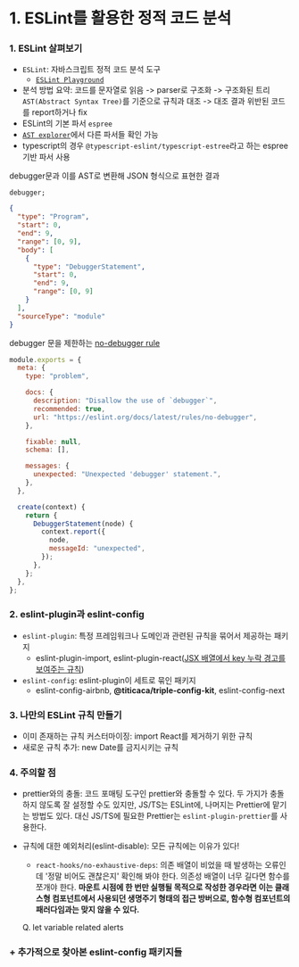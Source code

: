 # 1. ESLint를 활용한 정적 코드 분석

### 1. ESLint 살펴보기

- `ESLint`: 자바스크립트 정적 코드 분석 도구
  - [`ESLint Playground`](https://eslint.org/play/)
- 분석 방법 요약: 코드를 문자열로 읽음 -> parser로 구조화 -> 구조화된 트리 `AST(Abstract Syntax Tree)`를 기준으로 규칙과 대조 -> 대조 결과 위반된 코드를 report하거나 fix
- ESLint의 기본 파서 `espree`
- [`AST explorer`](https://astexplorer.net/)에서 다른 파서들 확인 가능
- typescript의 경우 `@typescript-eslint/typescript-estree`라고 하는 espree 기반 파서 사용

debugger문과 이를 AST로 변환해 JSON 형식으로 표현한 결과

```Js
debugger;
```

```json
{
  "type": "Program",
  "start": 0,
  "end": 9,
  "range": [0, 9],
  "body": [
    {
      "type": "DebuggerStatement",
      "start": 0,
      "end": 9,
      "range": [0, 9]
    }
  ],
  "sourceType": "module"
}
```

debugger 문을 제한하는 [no-debugger rule](https://github.com/eslint/eslint/blob/main/lib/rules/no-debugger.js)

```js
module.exports = {
  meta: {
    type: "problem",

    docs: {
      description: "Disallow the use of `debugger`",
      recommended: true,
      url: "https://eslint.org/docs/latest/rules/no-debugger",
    },

    fixable: null,
    schema: [],

    messages: {
      unexpected: "Unexpected 'debugger' statement.",
    },
  },

  create(context) {
    return {
      DebuggerStatement(node) {
        context.report({
          node,
          messageId: "unexpected",
        });
      },
    };
  },
};
```

### 2. eslint-plugin과 eslint-config

- `eslint-plugin`: 특정 프레임워크나 도메인과 관련된 규칙을 묶어서 제공하는 패키지
  - eslint-plugin-import, eslint-plugin-react([JSX 배열에서 key 누락 경고를 보여주는 규칙](https://github.com/jsx-eslint/eslint-plugin-react/blob/9f4b2b96d92bf61ae61e8fc88c413331efe6f0da/lib/rules/jsx-key.js#L66-L295))
- `eslint-config`: eslint-plugin이 세트로 묶인 패키지
  - eslint-config-airbnb, **@titicaca/triple-config-kit**, eslint-config-next

### 3. 나만의 ESLint 규칙 만들기

- 이미 존재하는 규칙 커스터마이징: import React를 제거하기 위한 규칙
- 새로운 규칙 추가: new Date를 금지시키는 규칙

### 4. 주의할 점

- prettier와의 충돌: 코드 포매팅 도구인 prettier와 충돌할 수 있다. 두 가지가 충돌하지 않도록 잘 설정할 수도 있지만, JS/TS는 ESLint에, 나머지는 Prettier에 맡기는 방법도 있다. 대신 JS/TS에 필요한 Prettier는 `eslint-plugin-prettier`를 사용한다.
- 규칙에 대한 예외처리(eslint-disable): 모든 규칙에는 이유가 있다!

  - `react-hooks/no-exhaustive-deps`: 의존 배열이 비었을 때 발생하는 오류인데 '정말 비어도 괜찮은지' 확인해 봐야 한다. 의존성 배열이 너무 길다면 함수를 쪼개야 한다. **마운트 시점에 한 번만 실행될 목적으로 작성한 경우라면 이는 클래스형 컴포넌트에서 사용되던 생명주기 형태의 접근 방버으로, 함수형 컴포넌트의 패러다임과는 맞지 않을 수 있다.**

  Q. let variable related alerts

### + 추가적으로 찾아본 eslint-config 패키지들
